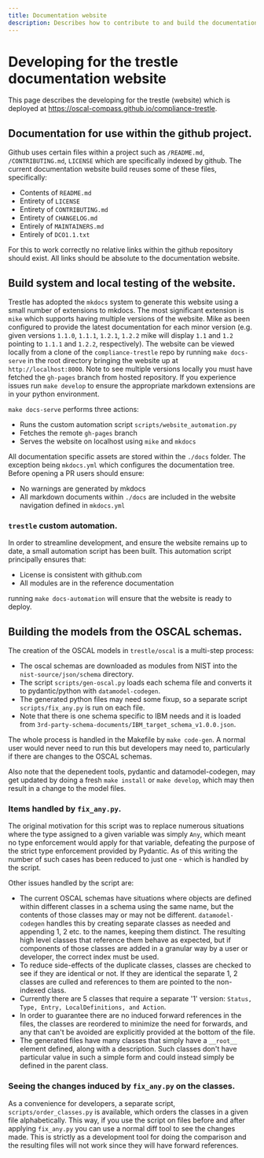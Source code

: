 ```yaml
---
title: Documentation website
description: Describes how to contribute to and build the documentation website for compliance trestle
---
```


# Developing for the trestle documentation website

This page describes the developing for the trestle (website) which is deployed at https://oscal-compass.github.io/compliance-trestle.

## Documentation for use within the github project.

Github uses certain files within a project such as `/README.md`, `/CONTRIBUTING.md`, `LICENSE` which are specifically
indexed by github.
The current documentation website build reuses some of these files, specifically:

- Contents of `README.md`
- Entirety of `LICENSE`
- Entirety of `CONTRIBUTING.md`
- Entirety of `CHANGELOG.md`
- Entirely of `MAINTAINERS.md`
- Entirely of `DCO1.1.txt`

For this to work correctly no relative links within the github repository should exist. All links should be absolute to
the documentation website.

## Build system and local testing of the website.

Trestle has adopted the `mkdocs` system to generate this website using a small number of extensions to mkdocs.
The most significant extension is `mike` which supports having multiple versions of the website.
Mike as been configured to provide the latest documentation for each minor version (e.g. given versions `1.1.0`, `1.1.1`, `1.2.1`, `1.2.2` mike will display `1.1` and `1.2` pointing to `1.1.1` and `1.2.2`, respectively).
The website can be viewed locally from a clone of the `compliance-trestle` repo by running `make docs-serve` in the root
directory bringing the website up at `http://localhost:8000`.
Note to see multiple versions locally you must have fetched the `gh-pages` branch from hosted repository.
If you experience issues run `make develop` to ensure the appropriate markdown extensions are in your python environment.

`make docs-serve` performs three actions:

- Runs the custom automation script `scripts/website_automation.py`
- Fetches the remote `gh-pages` branch
- Serves the website on localhost using `mike` and `mkdocs`

All documentation specific assets are stored within the `./docs` folder. The exception being `mkdocs.yml` which configures the
documentation tree. Before opening a PR users should ensure:

- No warnings are generated by mkdocs
- All markdown documents within `./docs` are included in the website navigation defined in `mkdocs.yml`

### `trestle` custom automation.

In order to streamline development, and ensure the website remains up to date, a small automation script has been built.
This automation script principally ensures that:

- License is consistent with github.com
- All modules are in the reference documentation

running `make docs-automation` will ensure that the website is ready to deploy.

## Building the models from the OSCAL schemas.

The creation of the OSCAL models in `trestle/oscal` is a multi-step process:

- The oscal schemas are downloaded as modules from NIST into the `nist-source/json/schema` directory.
- The script `scripts/gen-oscal.py` loads each schema file and converts it to pydantic/python with `datamodel-codegen`.
- The generated python files may need some fixup, so a separate script `scripts/fix_any.py` is run on each file.
- Note that there is one schema specific to IBM needs and it is loaded from `3rd-party-schema-documents/IBM_target_schema_v1.0.0.json`.

The whole process is handled in the Makefile by `make code-gen`.  A normal user would never need to run this but developers may need to, particularly if there are changes to the OSCAL schemas.

Also note that the depenedent tools, pydantic and datamodel-codegen, may get updated by doing a fresh `make install` or `make develop`, which may then result in a change to the model files.

### Items handled by `fix_any.py`.

The original motivation for this script was to replace numerous situations where the type assigned to a given variable was simply `Any`, which meant no type enforcement would apply for that variable, defeating the purpose of the strict type enforcement provided by Pydantic.  As of this writing the number of such cases has been reduced to just one - which is handled by the script.

Other issues handled by the script are:

- The current OSCAL schemas have situations where objects are defined within different classes in a schema using the same name, but the contents of those classes may or may not be different.  `datamodel-codegen` handles this by creating separate classes as needed and appending 1, 2 etc. to the names, keeping them distinct.  The resulting high level classes that reference them behave as expected, but if components of those classes are added in a granular way by a user or developer, the correct index must be used.
- To reduce side-effects of the duplicate classes, classes are checked to see if they are identical or not.  If they are identical the separate 1, 2 classes are culled and references to them are pointed to the non-indexed class.
- Currently there are 5 classes that require a separate '1' version: `Status, Type, Entry, LocalDefinitions, and Action`.
- In order to guarantee there are no induced forward references in the files, the classes are reordered to minimize the need for forwards, and any that can't be avoided are explicitly provided at the bottom of the file.
- The generated files have many classes that simply have a `__root__` element defined, along with a description.  Such classes don't have particular value in such a simple form and could instead simply be defined in the parent class.

### Seeing the changes induced by `fix_any.py` on the classes.

As a convenience for developers, a separate script, `scripts/order_classes.py` is available, which orders the classes in a given file alphabetically.  This way, if you use the script on files before and after applying `fix_any.py` you can use a normal diff tool to see the changes made.  This is strictly as a development tool for doing the comparison and the resulting files will not work since they will have forward references.

